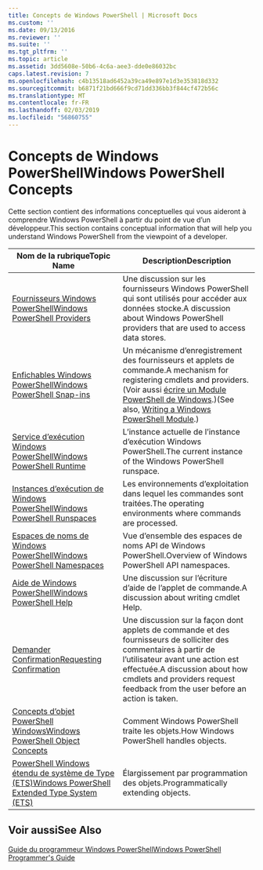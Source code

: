 ```yaml
---
title: Concepts de Windows PowerShell | Microsoft Docs
ms.custom: ''
ms.date: 09/13/2016
ms.reviewer: ''
ms.suite: ''
ms.tgt_pltfrm: ''
ms.topic: article
ms.assetid: 3dd5608e-50b6-4c6a-aee3-dde0e86032bc
caps.latest.revision: 7
ms.openlocfilehash: c4b13518ad6452a39ca49e897e1d3e353818d332
ms.sourcegitcommit: b6871f21bd666f9cd71dd336bb3f844cf472b56c
ms.translationtype: MT
ms.contentlocale: fr-FR
ms.lasthandoff: 02/03/2019
ms.locfileid: "56860755"
---
```

# <a name="windows-powershell-concepts"></a><span data-ttu-id="65ac8-102">Concepts de Windows PowerShell</span><span class="sxs-lookup"><span data-stu-id="65ac8-102">Windows PowerShell Concepts</span></span>

<span data-ttu-id="65ac8-103">Cette section contient des informations conceptuelles qui vous aideront à comprendre Windows PowerShell à partir du point de vue d’un développeur.</span><span class="sxs-lookup"><span data-stu-id="65ac8-103">This section contains conceptual information that will help you understand Windows PowerShell from the viewpoint of a developer.</span></span>

|<span data-ttu-id="65ac8-104">Nom de la rubrique</span><span class="sxs-lookup"><span data-stu-id="65ac8-104">Topic Name</span></span>|<span data-ttu-id="65ac8-105">Description</span><span class="sxs-lookup"><span data-stu-id="65ac8-105">Description</span></span>|
|----------------|-----------------|
|[<span data-ttu-id="65ac8-106">Fournisseurs Windows PowerShell</span><span class="sxs-lookup"><span data-stu-id="65ac8-106">Windows PowerShell Providers</span></span>](http://msdn.microsoft.com/en-us/a65c5c75-1131-4ade-90d3-a613dbe620e9)|<span data-ttu-id="65ac8-107">Une discussion sur les fournisseurs Windows PowerShell qui sont utilisés pour accéder aux données stocke.</span><span class="sxs-lookup"><span data-stu-id="65ac8-107">A discussion about Windows PowerShell providers that are used to access data stores.</span></span>|
|[<span data-ttu-id="65ac8-108">Enfichables Windows PowerShell</span><span class="sxs-lookup"><span data-stu-id="65ac8-108">Windows PowerShell Snap-ins</span></span>](http://msdn.microsoft.com/en-us/20e081a9-522c-48bf-9f21-faaf8cca2e82)|<span data-ttu-id="65ac8-109">Un mécanisme d’enregistrement des fournisseurs et applets de commande.</span><span class="sxs-lookup"><span data-stu-id="65ac8-109">A mechanism for registering cmdlets and providers.</span></span> <span data-ttu-id="65ac8-110">(Voir aussi [écrire un Module PowerShell de Windows](../module/writing-a-windows-powershell-module.md).)</span><span class="sxs-lookup"><span data-stu-id="65ac8-110">(See also, [Writing a Windows PowerShell Module](../module/writing-a-windows-powershell-module.md).)</span></span>|
|[<span data-ttu-id="65ac8-111">Service d’exécution Windows PowerShell</span><span class="sxs-lookup"><span data-stu-id="65ac8-111">Windows PowerShell Runtime</span></span>](http://msdn.microsoft.com/en-us/949f06e8-0224-4cd3-bbad-a0cebbb5dec8)|<span data-ttu-id="65ac8-112">L’instance actuelle de l’instance d’exécution Windows PowerShell.</span><span class="sxs-lookup"><span data-stu-id="65ac8-112">The current instance of the Windows PowerShell runspace.</span></span>|
|[<span data-ttu-id="65ac8-113">Instances d’exécution de Windows PowerShell</span><span class="sxs-lookup"><span data-stu-id="65ac8-113">Windows PowerShell Runspaces</span></span>](http://msdn.microsoft.com/en-us/a1582cfe-f06d-4aff-adc6-71f49a860ce9)|<span data-ttu-id="65ac8-114">Les environnements d’exploitation dans lequel les commandes sont traitées.</span><span class="sxs-lookup"><span data-stu-id="65ac8-114">The operating environments where commands are processed.</span></span>|
|[<span data-ttu-id="65ac8-115">Espaces de noms de Windows PowerShell</span><span class="sxs-lookup"><span data-stu-id="65ac8-115">Windows PowerShell Namespaces</span></span>](http://msdn.microsoft.com/en-us/04bd2841-e90c-47d2-8a1f-3aeb3df35176)|<span data-ttu-id="65ac8-116">Vue d’ensemble des espaces de noms API de Windows PowerShell.</span><span class="sxs-lookup"><span data-stu-id="65ac8-116">Overview of Windows PowerShell API namespaces.</span></span>|
|[<span data-ttu-id="65ac8-117">Aide de Windows PowerShell</span><span class="sxs-lookup"><span data-stu-id="65ac8-117">Windows PowerShell Help</span></span>](http://msdn.microsoft.com/en-us/097b7c1c-a056-4b36-9c86-65b2ee702fc7)|<span data-ttu-id="65ac8-118">Une discussion sur l’écriture d’aide de l’applet de commande.</span><span class="sxs-lookup"><span data-stu-id="65ac8-118">A discussion about writing cmdlet Help.</span></span>|
|[<span data-ttu-id="65ac8-119">Demander Confirmation</span><span class="sxs-lookup"><span data-stu-id="65ac8-119">Requesting Confirmation</span></span>](../cmdlet/requesting-confirmation-from-cmdlets.md)|<span data-ttu-id="65ac8-120">Une discussion sur la façon dont applets de commande et des fournisseurs de solliciter des commentaires à partir de l’utilisateur avant une action est effectuée.</span><span class="sxs-lookup"><span data-stu-id="65ac8-120">A discussion about how cmdlets and providers request feedback from the user before an action is taken.</span></span>|
|[<span data-ttu-id="65ac8-121">Concepts d’objet PowerShell Windows</span><span class="sxs-lookup"><span data-stu-id="65ac8-121">Windows PowerShell Object Concepts</span></span>](http://msdn.microsoft.com/en-us/a1449178-b6fd-4ca8-a5e1-d747c2c54181)|<span data-ttu-id="65ac8-122">Comment Windows PowerShell traite les objets.</span><span class="sxs-lookup"><span data-stu-id="65ac8-122">How Windows PowerShell handles objects.</span></span>|
|[<span data-ttu-id="65ac8-123">PowerShell Windows étendu de système de Type (ETS)</span><span class="sxs-lookup"><span data-stu-id="65ac8-123">Windows PowerShell Extended Type System (ETS)</span></span>](http://msdn.microsoft.com/en-us/12700631-be23-4e6b-9bf0-81ea0d166353)|<span data-ttu-id="65ac8-124">Élargissement par programmation des objets.</span><span class="sxs-lookup"><span data-stu-id="65ac8-124">Programmatically extending objects.</span></span>|

## <a name="see-also"></a><span data-ttu-id="65ac8-125">Voir aussi</span><span class="sxs-lookup"><span data-stu-id="65ac8-125">See Also</span></span>

[<span data-ttu-id="65ac8-126">Guide du programmeur Windows PowerShell</span><span class="sxs-lookup"><span data-stu-id="65ac8-126">Windows PowerShell Programmer's Guide</span></span>](./windows-powershell-programmer-s-guide.md)